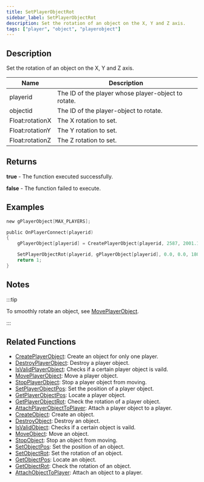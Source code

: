 ```yaml
---
title: SetPlayerObjectRot
sidebar_label: SetPlayerObjectRot
description: Set the rotation of an object on the X, Y and Z axis.
tags: ["player", "object", "playerobject"]
---
```


## Description

Set the rotation of an object on the X, Y and Z axis.

| Name            | Description                                         |
| --------------- | --------------------------------------------------- |
| playerid        | The ID of the player whose player-object to rotate. |
| objectid        | The ID of the player-object to rotate.              |
| Float:rotationX | The X rotation to set.                              |
| Float:rotationY | The Y rotation to set.                              |
| Float:rotationZ | The Z rotation to set.                              |

## Returns

**true** - The function executed successfully.

**false** - The function failed to execute.

## Examples

```c
new gPlayerObject[MAX_PLAYERS];

public OnPlayerConnect(playerid)
{
    gPlayerObject[playerid] = CreatePlayerObject(playerid, 2587, 2001.195679, 1547.113892, 14.283400, 0.0, 0.0, 96.0);

    SetPlayerObjectRot(playerid, gPlayerObject[playerid], 0.0, 0.0, 180.0);
    return 1;
}
```

## Notes

:::tip

To smoothly rotate an object, see [MovePlayerObject](MovePlayerObject).

:::

## Related Functions

- [CreatePlayerObject](CreatePlayerObject): Create an object for only one player.
- [DestroyPlayerObject](DestroyPlayerObject): Destroy a player object.
- [IsValidPlayerObject](IsValidPlayerObject): Checks if a certain player object is vaild.
- [MovePlayerObject](MovePlayerObject): Move a player object.
- [StopPlayerObject](StopPlayerObject): Stop a player object from moving.
- [SetPlayerObjectPos](SetPlayerObjectPos): Set the position of a player object.
- [GetPlayerObjectPos](GetPlayerObjectPos): Locate a player object.
- [GetPlayerObjectRot](GetPlayerObjectRot): Check the rotation of a player object.
- [AttachPlayerObjectToPlayer](AttachPlayerObjectToPlayer): Attach a player object to a player.
- [CreateObject](CreateObject): Create an object.
- [DestroyObject](DestroyObject): Destroy an object.
- [IsValidObject](IsValidObject): Checks if a certain object is vaild.
- [MoveObject](MoveObject): Move an object.
- [StopObject](StopObject): Stop an object from moving.
- [SetObjectPos](SetObjectPos): Set the position of an object.
- [SetObjectRot](SetObjectRot): Set the rotation of an object.
- [GetObjectPos](GetObjectPos): Locate an object.
- [GetObjectRot](GetObjectRot): Check the rotation of an object.
- [AttachObjectToPlayer](AttachObjectToPlayer): Attach an object to a player.
